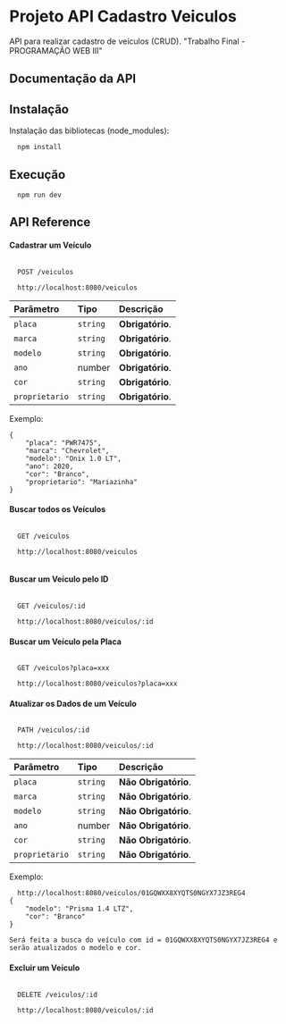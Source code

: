 
# Projeto API Cadastro Veiculos

API para realizar cadastro de veículos (CRUD).
"Trabalho Final - PROGRAMAÇÃO WEB III"


## Documentação da API

## Instalação

Instalação das bibliotecas (node_modules):
```
  npm install
```

## Execução

```http
  npm run dev
```


## API Reference



#### Cadastrar um Veículo

```http

  POST /veiculos

  http://localhost:8080/veiculos

```

| Parâmetro   | Tipo       | Descrição                           |
| :---------- | :--------- | :---------------------------------- |
| `placa` | `string` | **Obrigatório**.|
| `marca` | `string` | **Obrigatório**. |
| `modelo` | `string` | **Obrigatório**. |
| `ano` | number | **Obrigatório**. |
| `cor` | `string` | **Obrigatório**. |
| `proprietario` | `string` | **Obrigatório**. |

Exemplo:
```http
{
    "placa": "PWR7475",
    "marca": "Chevrolet",
    "modelo": "Onix 1.0 LT",
    "ano": 2020,
    "cor": "Branco",
    "proprietario": "Mariazinha"
}
```


#### Buscar todos os Veículos

```http

  GET /veiculos

  http://localhost:8080/veiculos
  
```


#### Buscar um Veículo pelo ID

```http

  GET /veiculos/:id

  http://localhost:8080/veiculos/:id
```


#### Buscar um Veículo pela Placa

```http

  GET /veiculos?placa=xxx

  http://localhost:8080/veiculos?placa=xxx
```


#### Atualizar os Dados de um Veículo

```http

  PATH /veiculos/:id

  http://localhost:8080/veiculos/:id
```

  
| Parâmetro   | Tipo       | Descrição                           |
| :---------- | :--------- | :---------------------------------- |
| `placa` | `string` | **Não Obrigatório**.|
| `marca` | `string` | **Não Obrigatório**. |
| `modelo` | `string` | **Não Obrigatório**. |
| `ano` | number | **Não Obrigatório**. |
| `cor` | `string` | **Não Obrigatório**. |
| `proprietario` | `string` | **Não Obrigatório**. |

Exemplo:
```http
  http://localhost:8080/veiculos/01GQWXX8XYQTS0NGYX7JZ3REG4
{
    "modelo": "Prisma 1.4 LTZ",
    "cor": "Branco"
}

Será feita a busca do veículo com id = 01GQWXX8XYQTS0NGYX7JZ3REG4 e serão atualizados o modelo e cor.
```


#### Excluir um Veículo

```http

  DELETE /veiculos/:id

  http://localhost:8080/veiculos/:id
```
